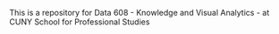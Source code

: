 This is a repository for Data 608 - Knowledge and Visual Analytics - at CUNY School for Professional Studies
